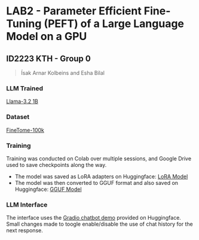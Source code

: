 # LAB2 - Parameter Efficient Fine-Tuning (PEFT) of a Large Language Model on a GPU  
## ID2223 KTH - Group 0  
> Ísak Arnar Kolbeins and Esha Bilal  

### LLM Trained  
[Llama-3.2 1B](https://huggingface.co/unsloth/Llama-3.2-1B-Instruct)  

### Dataset  
[FineTome-100k](https://huggingface.co/datasets/mlabonne/FineTome-100k)  

### Training  
Training was conducted on Colab over multiple sessions, and Google Drive used to save checkpoints along the way.  

- The model was saved as LoRA adapters on Huggingface: [LoRA Model](https://huggingface.co/kolbeins/lora_model)  
- The model was then converted to GGUF format and also saved on Huggingface: [GGUF Model](https://huggingface.co/kolbeins/model)  

### LLM Interface  
The interface uses the [Gradio chatbot demo](https://huggingface.co/spaces/gradio-templates/chatbot) provided on Huggingface.
Small changes made to toogle enable/disable the use of chat history for the next response.  
